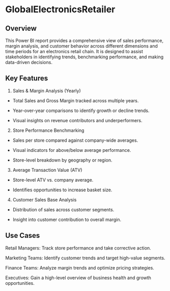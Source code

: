# GlobalElectronicsRetailer
## Overview
This Power BI report provides a comprehensive view of sales performance, margin analysis, and customer behavior across different dimensions and time periods for an electronics retail chain. It is designed to assist stakeholders in identifying trends, benchmarking performance, and making data-driven decisions.

## Key Features
1. Sales & Margin Analysis (Yearly)
- Total Sales and Gross Margin tracked across multiple years.

- Year-over-year comparisons to identify growth or decline trends.

- Visual insights on revenue contributors and underperformers.

2. Store Performance Benchmarking
- Sales per store compared against company-wide averages.

- Visual indicators for above/below average performance.

- Store-level breakdown by geography or region.

3. Average Transaction Value (ATV)
- Store-level ATV vs. company average.

- Identifies opportunities to increase basket size.

4. Customer Sales Base Analysis
- Distribution of sales across customer segments.

- Insight into customer contribution to overall margin.

## Use Cases
Retail Managers: Track store performance and take corrective action.

Marketing Teams: Identify customer trends and target high-value segments.

Finance Teams: Analyze margin trends and optimize pricing strategies.

Executives: Gain a high-level overview of business health and growth opportunities.
